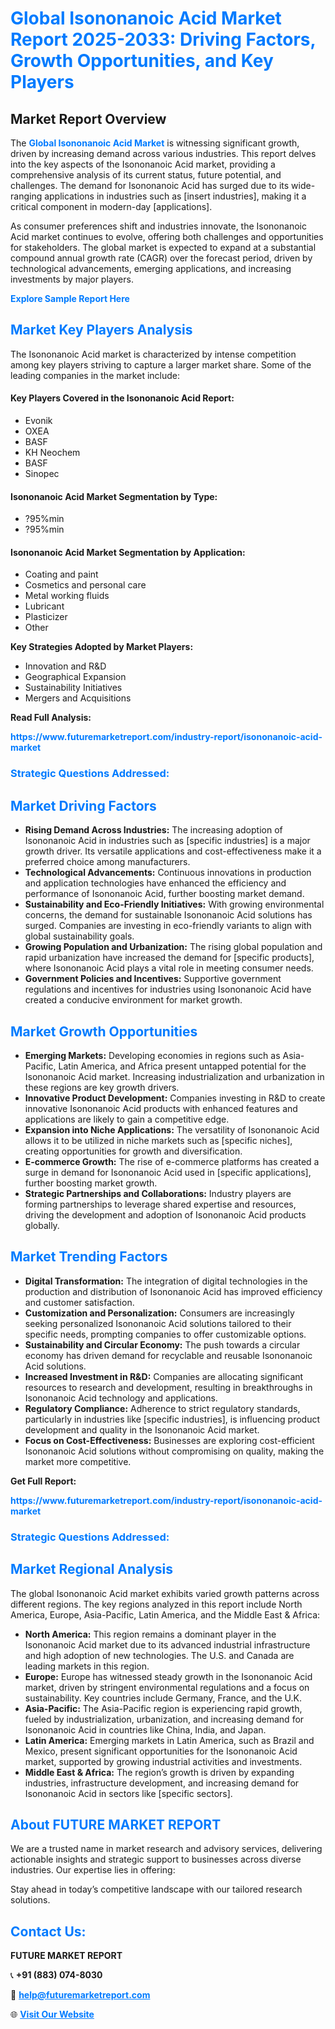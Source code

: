 <h1 style="color: #007BFF;">Global Isononanoic Acid Market Report 2025-2033: Driving Factors, Growth Opportunities, and Key Players</h1>

<section id="overview">
<h2>Market Report Overview</h2>
<p>The <a href="https://www.futuremarketreport.com/industry-report/isononanoic-acid-market" style="color: #007BFF; text-decoration: none;"><strong>Global Isononanoic Acid Market</strong></a> is witnessing significant growth, driven by increasing demand across various industries. This report delves into the key aspects of the Isononanoic Acid market, providing a comprehensive analysis of its current status, future potential, and challenges. The demand for Isononanoic Acid has surged due to its wide-ranging applications in industries such as [insert industries], making it a critical component in modern-day [applications].</p>
<p>As consumer preferences shift and industries innovate, the Isononanoic Acid market continues to evolve, offering both challenges and opportunities for stakeholders. The global market is expected to expand at a substantial compound annual growth rate (CAGR) over the forecast period, driven by technological advancements, emerging applications, and increasing investments by major players.</p>
</section>

<section id="overview">
<p><a href="https://www.futuremarketreport.com/request-sample/reportId=60879" style="color: #007BFF; text-decoration: none;"><strong>Explore Sample Report Here</strong></a></p>
</section>

<section id="key-players">
<h2 style="color: #007BFF;">Market Key Players Analysis</h2>
<p>The Isononanoic Acid market is characterized by intense competition among key players striving to capture a larger market share. Some of the leading companies in the market include:</p>
<h4>Key Players Covered in the Isononanoic Acid Report:</h4>
<ul><li>Evonik</li><li>OXEA</li><li>BASF</li><li>KH Neochem</li><li>BASF</li><li>Sinopec</li></ul>
<h4>Isononanoic Acid Market Segmentation by Type:</h4>
<ul><li>?95%min</li><li>?95%min</li></ul>

<h4>Isononanoic Acid Market Segmentation by Application:</h4>
<ul><li>Coating and paint</li><li>Cosmetics and personal care</li><li>Metal working fluids</li><li>Lubricant</li><li>Plasticizer</li><li>Other</li></ul>
<p><strong>Key Strategies Adopted by Market Players:</strong></p>
<ul>
<li>Innovation and R&D</li>
<li>Geographical Expansion</li>
<li>Sustainability Initiatives</li>
<li>Mergers and Acquisitions</li>
</ul>
</section>

<section>
<p><strong>Read Full Analysis: </strong></p><a href="https://www.futuremarketreport.com/industry-report/isononanoic-acid-market" style="color: #007BFF; text-decoration: none;"><strong>https://www.futuremarketreport.com/industry-report/isononanoic-acid-market</strong></a>
<h3 style="color: #007BFF;">Strategic Questions Addressed:</h3>
</section>

<section id="driving-factors">
<h2 style="color: #007BFF;">Market Driving Factors</h2>
<ul>
<li><strong>Rising Demand Across Industries:</strong> The increasing adoption of Isononanoic Acid in industries such as [specific industries] is a major growth driver. Its versatile applications and cost-effectiveness make it a preferred choice among manufacturers.</li>
<li><strong>Technological Advancements:</strong> Continuous innovations in production and application technologies have enhanced the efficiency and performance of Isononanoic Acid, further boosting market demand.</li>
<li><strong>Sustainability and Eco-Friendly Initiatives:</strong> With growing environmental concerns, the demand for sustainable Isononanoic Acid solutions has surged. Companies are investing in eco-friendly variants to align with global sustainability goals.</li>
<li><strong>Growing Population and Urbanization:</strong> The rising global population and rapid urbanization have increased the demand for [specific products], where Isononanoic Acid plays a vital role in meeting consumer needs.</li>
<li><strong>Government Policies and Incentives:</strong> Supportive government regulations and incentives for industries using Isononanoic Acid have created a conducive environment for market growth.</li>
</ul>
</section>

<section id="growth-opportunities">
<h2 style="color: #007BFF;">Market Growth Opportunities</h2>
<ul>
<li><strong>Emerging Markets:</strong> Developing economies in regions such as Asia-Pacific, Latin America, and Africa present untapped potential for the Isononanoic Acid market. Increasing industrialization and urbanization in these regions are key growth drivers.</li>
<li><strong>Innovative Product Development:</strong> Companies investing in R&D to create innovative Isononanoic Acid products with enhanced features and applications are likely to gain a competitive edge.</li>
<li><strong>Expansion into Niche Applications:</strong> The versatility of Isononanoic Acid allows it to be utilized in niche markets such as [specific niches], creating opportunities for growth and diversification.</li>
<li><strong>E-commerce Growth:</strong> The rise of e-commerce platforms has created a surge in demand for Isononanoic Acid used in [specific applications], further boosting market growth.</li>
<li><strong>Strategic Partnerships and Collaborations:</strong> Industry players are forming partnerships to leverage shared expertise and resources, driving the development and adoption of Isononanoic Acid products globally.</li>
</ul>
</section>

<section id="trending-factors">
<h2 style="color: #007BFF;">Market Trending Factors</h2>
<ul>
<li><strong>Digital Transformation:</strong> The integration of digital technologies in the production and distribution of Isononanoic Acid has improved efficiency and customer satisfaction.</li>
<li><strong>Customization and Personalization:</strong> Consumers are increasingly seeking personalized Isononanoic Acid solutions tailored to their specific needs, prompting companies to offer customizable options.</li>
<li><strong>Sustainability and Circular Economy:</strong> The push towards a circular economy has driven demand for recyclable and reusable Isononanoic Acid solutions.</li>
<li><strong>Increased Investment in R&D:</strong> Companies are allocating significant resources to research and development, resulting in breakthroughs in Isononanoic Acid technology and applications.</li>
<li><strong>Regulatory Compliance:</strong> Adherence to strict regulatory standards, particularly in industries like [specific industries], is influencing product development and quality in the Isononanoic Acid market.</li>
<li><strong>Focus on Cost-Effectiveness:</strong> Businesses are exploring cost-efficient Isononanoic Acid solutions without compromising on quality, making the market more competitive.</li>
</ul>
</section>

<section>
<p><strong>Get Full Report: </strong></p><a href="https://www.futuremarketreport.com/industry-report/isononanoic-acid-market" style="color: #007BFF; text-decoration: none;"><strong>https://www.futuremarketreport.com/industry-report/isononanoic-acid-market</strong></a>
<h3 style="color: #007BFF;">Strategic Questions Addressed:</h3>
</section>


<section id="regional-analysis">
<h2 style="color: #007BFF;">Market Regional Analysis</h2>
<p>The global Isononanoic Acid market exhibits varied growth patterns across different regions. The key regions analyzed in this report include North America, Europe, Asia-Pacific, Latin America, and the Middle East & Africa:</p>
<ul>
<li><strong>North America:</strong> This region remains a dominant player in the Isononanoic Acid market due to its advanced industrial infrastructure and high adoption of new technologies. The U.S. and Canada are leading markets in this region.</li>
<li><strong>Europe:</strong> Europe has witnessed steady growth in the Isononanoic Acid market, driven by stringent environmental regulations and a focus on sustainability. Key countries include Germany, France, and the U.K.</li>
<li><strong>Asia-Pacific:</strong> The Asia-Pacific region is experiencing rapid growth, fueled by industrialization, urbanization, and increasing demand for Isononanoic Acid in countries like China, India, and Japan.</li>
<li><strong>Latin America:</strong> Emerging markets in Latin America, such as Brazil and Mexico, present significant opportunities for the Isononanoic Acid market, supported by growing industrial activities and investments.</li>
<li><strong>Middle East & Africa:</strong> The region’s growth is driven by expanding industries, infrastructure development, and increasing demand for Isononanoic Acid in sectors like [specific sectors].</li>
</ul>
</section>

<footer>
<h2 style="color: #007BFF;">About FUTURE MARKET REPORT</h2>
<p>We are a trusted name in market research and advisory services, delivering actionable insights and strategic support to businesses across diverse industries. Our expertise lies in offering:</p>

<p>Stay ahead in today’s competitive landscape with our tailored research solutions.</p>

<h2 style="color: #007BFF;">Contact Us:</h2>
<p><strong>FUTURE MARKET REPORT</strong></p>
<p>📞 <strong>+91 (883) 074-8030</strong></p>
<p>📧 <strong><a href="mailto:help@futuremarketreport.com" style="color: #007BFF;">help@futuremarketreport.com</a></strong></p>
<p>🌐 <strong><a href="https://www.futuremarketreport.com/" style="color: #007BFF;">Visit Our Website</a></strong></p>
</footer>